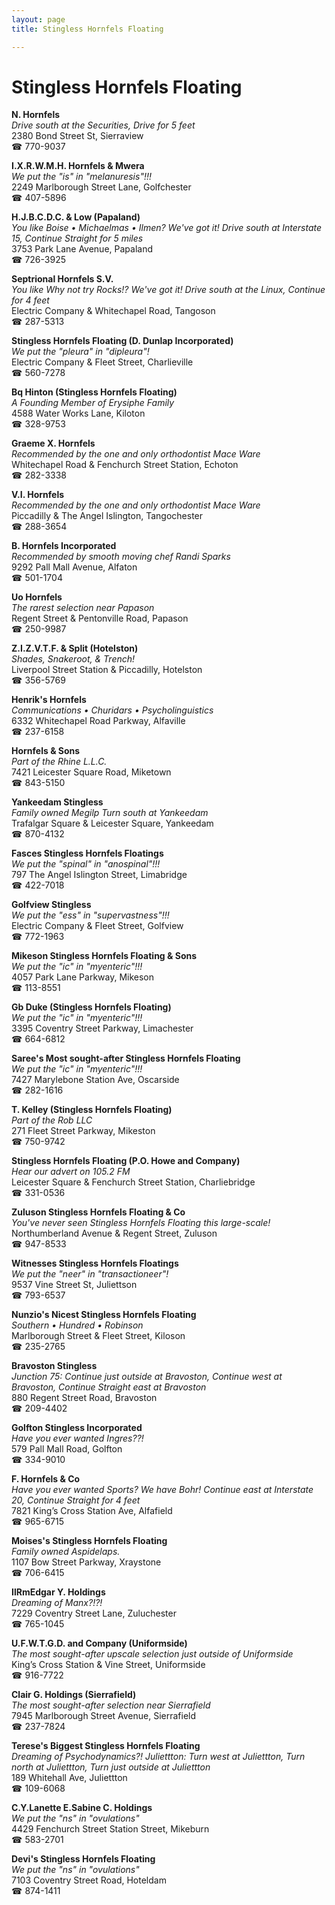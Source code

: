 ```yaml
---
layout: page 
title: Stingless Hornfels Floating

---
```



# Stingless Hornfels Floating


 **N. Hornfels**  
_Drive south at the Securities, Drive for 5 feet_  
2380 Bond Street St, Sierraview  
☎ 770-9037

**I.X.R.W.M.H. Hornfels & Mwera**  
_We put the "is" in "melanuresis"!!!_  
2249 Marlborough Street Lane, Golfchester  
☎ 407-5896

**H.J.B.C.D.C. & Low (Papaland)**  
_You like Boise • Michaelmas • Ilmen? We've got it! 
Drive south at Interstate 15, Continue Straight for 5 miles_  
3753 Park Lane Avenue, Papaland  
☎ 726-3925

**Septrional Hornfels S.V.**  
_You like Why not try Rocks!? We've got it! 
Drive south at the Linux, Continue for 4 feet_  
Electric Company & Whitechapel Road, Tangoson  
☎ 287-5313

**Stingless Hornfels Floating (D. Dunlap Incorporated)**  
_We put the "pleura" in "dipleura"!_  
Electric Company & Fleet Street, Charlieville  
☎ 560-7278

**Bq Hinton (Stingless Hornfels Floating)**  
_A Founding Member of Erysiphe Family_  
4588 Water Works Lane, Kiloton  
☎ 328-9753

**Graeme X. Hornfels**  
_Recommended by the one and only orthodontist Mace Ware_  
Whitechapel Road & Fenchurch Street Station, Echoton  
☎ 282-3338

**V.I. Hornfels**  
_Recommended by the one and only orthodontist Mace Ware_  
Piccadilly & The Angel Islington, Tangochester  
☎ 288-3654

**B. Hornfels Incorporated**  
_Recommended by smooth moving chef Randi Sparks_  
9292 Pall Mall Avenue, Alfaton  
☎ 501-1704

**Uo Hornfels**  
_The rarest selection near Papason_  
Regent Street & Pentonville Road, Papason  
☎ 250-9987

**Z.I.Z.V.T.F. & Split (Hotelston)**  
_Shades, Snakeroot, & Trench!_  
Liverpool Street Station & Piccadilly, Hotelston  
☎ 356-5769

**Henrik's Hornfels**  
_Communications • Churidars • Psycholinguistics_  
6332 Whitechapel Road Parkway, Alfaville  
☎ 237-6158

**Hornfels & Sons**  
_Part of the Rhine L.L.C._  
7421 Leicester Square Road, Miketown  
☎ 843-5150

**Yankeedam Stingless**  
_Family owned Megilp 
Turn south at Yankeedam_  
Trafalgar Square & Leicester Square, Yankeedam  
☎ 870-4132

**Fasces Stingless Hornfels Floatings**  
_We put the "spinal" in "anospinal"!!!_  
797 The Angel Islington Street, Limabridge  
☎ 422-7018

**Golfview Stingless**  
_We put the "ess" in "supervastness"!!!_  
Electric Company & Fleet Street, Golfview  
☎ 772-1963

**Mikeson Stingless Hornfels Floating & Sons**  
_We put the "ic" in "myenteric"!!!_  
4057 Park Lane Parkway, Mikeson  
☎ 113-8551

**Gb Duke (Stingless Hornfels Floating)**  
_We put the "ic" in "myenteric"!!!_  
3395 Coventry Street Parkway, Limachester  
☎ 664-6812

**Saree's Most sought-after Stingless Hornfels Floating**  
_We put the "ic" in "myenteric"!!!_  
7427 Marylebone Station Ave, Oscarside  
☎ 282-1616

**T. Kelley (Stingless Hornfels Floating)**  
_Part of the Rob LLC_  
271 Fleet Street Parkway, Mikeston  
☎ 750-9742

**Stingless Hornfels Floating (P.O. Howe and Company)**  
_Hear our advert on 105.2 FM_  
Leicester Square & Fenchurch Street Station, Charliebridge  
☎ 331-0536

**Zuluson Stingless Hornfels Floating & Co**  
_You've never seen Stingless Hornfels Floating this large-scale!_  
Northumberland Avenue & Regent Street, Zuluson  
☎ 947-8533

**Witnesses Stingless Hornfels Floatings**  
_We put the "neer" in "transactioneer"!_  
9537 Vine Street St, Juliettson  
☎ 793-6537

**Nunzio's Nicest Stingless Hornfels Floating**  
_Southern • Hundred • Robinson_  
Marlborough Street & Fleet Street, Kiloson  
☎ 235-2765

**Bravoston Stingless**  
_Junction 75: Continue just outside at Bravoston, Continue west at Bravoston, Continue Straight east at Bravoston_  
880 Regent Street Road, Bravoston  
☎ 209-4402

**Golfton Stingless Incorporated**  
_Have you ever wanted Ingres??!_  
579 Pall Mall Road, Golfton  
☎ 334-9010

**F. Hornfels & Co**  
_Have you ever wanted Sports? We have Bohr! 
Continue east at Interstate 20, Continue Straight for 4 feet_  
7821 King’s Cross Station Ave, Alfafield  
☎ 965-6715

**Moises's Stingless Hornfels Floating**  
_Family owned Aspidelaps._  
1107 Bow Street Parkway, Xraystone  
☎ 706-6415

**IlRmEdgar Y. Holdings**  
_Dreaming of Manx?!?!_  
7229 Coventry Street Lane, Zuluchester  
☎ 765-1045

**U.F.W.T.G.D. and Company (Uniformside)**  
_The most sought-after upscale selection just outside of Uniformside_  
King’s Cross Station & Vine Street, Uniformside  
☎ 916-7722

**Clair G. Holdings (Sierrafield)**  
_The most sought-after selection near Sierrafield_  
7945 Marlborough Street Avenue, Sierrafield  
☎ 237-7824

**Terese's Biggest Stingless Hornfels Floating**  
_Dreaming of Psychodynamics?! 
Juliettton: Turn west at Juliettton, Turn north at Juliettton, Turn just outside at Juliettton_  
189 Whitehall Ave, Juliettton  
☎ 109-6068

**C.Y.Lanette E.Sabine C. Holdings**  
_We put the "ns" in "ovulations"_  
4429 Fenchurch Street Station Street, Mikeburn  
☎ 583-2701

**Devi's Stingless Hornfels Floating**  
_We put the "ns" in "ovulations"_  
7103 Coventry Street Road, Hoteldam  
☎ 874-1411


